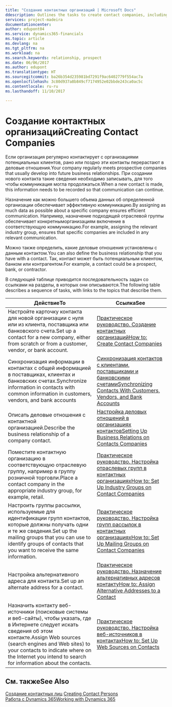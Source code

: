 ```yaml
---
title: "Создание контактных организаций | Microsoft Docs"
ddescription: Outlines the tasks to create contact companies, including assigning relevant data about prospects and defining the business relationships you have with companies.
services: project-madeira
documentationcenter: 
author: edupont04
ms.service: dynamics365-financials
ms.topic: article
ms.devlang: na
ms.tgt_pltfrm: na
ms.workload: na
ms.search.keywords: relationship, prospect
ms.date: 06/06/2017
ms.author: edupont
ms.translationtype: HT
ms.sourcegitcommit: ba26b354d235981bd7291f9ac6402779f554ac7a
ms.openlocfilehash: 3c80d937a8b849cf7174952e02bbde243ca0ac5c
ms.contentlocale: ru-ru
ms.lasthandoff: 11/10/2017

---
```

# <a name="creating-contact-companies"></a><span data-ttu-id="c9aec-102">Создание контактных организаций</span><span class="sxs-lookup"><span data-stu-id="c9aec-102">Creating Contact Companies</span></span>
<span data-ttu-id="c9aec-103">Если организация регулярно контактирует с организациями потенциальных клиентов, рано или поздно эти контакты перерастают в деловые отношения.</span><span class="sxs-lookup"><span data-stu-id="c9aec-103">Your company regularly meets prospective companies that usually develop into future business relationships.</span></span> <span data-ttu-id="c9aec-104">При создании нового контакта такие сведения необходимо записывать, для того чтобы коммуникация могла продолжаться.</span><span class="sxs-lookup"><span data-stu-id="c9aec-104">When a new contact is made, this information needs to be recorded so that communication can continue.</span></span>

<span data-ttu-id="c9aec-105">Назначение как можно большего объема данных об определенной организации обеспечивает эффективную коммуникацию.</span><span class="sxs-lookup"><span data-stu-id="c9aec-105">By assigning as much data as possible about a specific company ensures efficient communication.</span></span> <span data-ttu-id="c9aec-106">Например, назначение подходящей отраслевой группы обеспечивает конкретныморганизациям включение в соответствующую коммуникацию.</span><span class="sxs-lookup"><span data-stu-id="c9aec-106">For example, assigning the relevant industry group, ensures that specific companies are included in any relevant communication.</span></span>

<span data-ttu-id="c9aec-107">Можно также определить, какие деловые отношения установлены с данным контактом.</span><span class="sxs-lookup"><span data-stu-id="c9aec-107">You can also define the business relationship that you have with a contact.</span></span> <span data-ttu-id="c9aec-108">Так, контакт может быть потенциальным клиентом, банком или контрагентом.</span><span class="sxs-lookup"><span data-stu-id="c9aec-108">For example, a contact could be a prospect, bank, or contractor.</span></span>

<span data-ttu-id="c9aec-109">В следующей таблице приводится последовательность задач со ссылками на разделы, в которых они описываются.</span><span class="sxs-lookup"><span data-stu-id="c9aec-109">The following table describes a sequence of tasks, with links to the topics that describe them.</span></span>

| <span data-ttu-id="c9aec-110">Действие</span><span class="sxs-lookup"><span data-stu-id="c9aec-110">To</span></span> | <span data-ttu-id="c9aec-111">Ссылка</span><span class="sxs-lookup"><span data-stu-id="c9aec-111">See</span></span> |
| --- | --- |
| <span data-ttu-id="c9aec-112">Настройте карточку контакта для новой организации с нуля или из клиента, поставщика или банковского счета.</span><span class="sxs-lookup"><span data-stu-id="c9aec-112">Set up a contact for a new company, either from scratch or from a customer, vendor, or bank account.</span></span> |[<span data-ttu-id="c9aec-113">Практическое руководство. Создание контактных организаций</span><span class="sxs-lookup"><span data-stu-id="c9aec-113">How to: Create Contact Companies</span></span>](marketing-how-create-contact-companies.md) |
| <span data-ttu-id="c9aec-114">Синхронизация информации в контактах с общей информацией в поставщиках, клиентах и банковских счетах.</span><span class="sxs-lookup"><span data-stu-id="c9aec-114">Synchronize information in contacts with common information in customers, vendors, and bank accounts</span></span> |[<span data-ttu-id="c9aec-115">Синхронизация контактов с клиентами, поставщиками и банковскими счетами</span><span class="sxs-lookup"><span data-stu-id="c9aec-115">Synchronizing Contacts With Customers, Vendors, and Bank Accounts</span></span>](marketing-synchronize-contacts-customers-vendors-bank-accounts.md) |
| <span data-ttu-id="c9aec-116">Описать деловые отношения с контактной организацией.</span><span class="sxs-lookup"><span data-stu-id="c9aec-116">Describe the business relationship of a company contact.</span></span> |[<span data-ttu-id="c9aec-117">Настройка деловых отношений в организациях контактов</span><span class="sxs-lookup"><span data-stu-id="c9aec-117">Setting Up Business Relations on Contacts Companies</span></span>](marketing-business-relations.md) |
| <span data-ttu-id="c9aec-118">Поместите контактную организацию в соответствующую отраслевую группу, например в группу розничной торговли.</span><span class="sxs-lookup"><span data-stu-id="c9aec-118">Place a contact company in the appropriate industry group, for example, retail.</span></span> |[<span data-ttu-id="c9aec-119">Практическое руководство. Настройка отраслевых групп в контактных организациях</span><span class="sxs-lookup"><span data-stu-id="c9aec-119">How to: Set Up Industry Groups on Contact Companies</span></span>](marketing-industry-groups.md) |
| <span data-ttu-id="c9aec-120">Настроить группы рассылки, используемые для идентификации групп контактов, которые должны получать одни и те же сведения.</span><span class="sxs-lookup"><span data-stu-id="c9aec-120">Set up the mailing groups that you can use to identify groups of contacts that you want to receive the same information.</span></span> |[<span data-ttu-id="c9aec-121">Практическое руководство. Настройка групп рассылок в контактных организациях</span><span class="sxs-lookup"><span data-stu-id="c9aec-121">How to: Set Up Mailing Groups on Contact Companies</span></span>](marketing-mailing-groups.md) |
| <span data-ttu-id="c9aec-122">Настройка альтернативного адреса для контакта.</span><span class="sxs-lookup"><span data-stu-id="c9aec-122">Set up an alternate address for a contact.</span></span> |[<span data-ttu-id="c9aec-123">Практическое руководство. Назначение альтернативных адресов контакту</span><span class="sxs-lookup"><span data-stu-id="c9aec-123">How to: Assign Alternative Addresses to a Contact</span></span>](marketing-how-assign-alternate-address.md) |
| <span data-ttu-id="c9aec-124">Назначить контакту веб-источники (поисковые системы и веб-сайты), чтобы указать, где в Интернете следует искать сведения об этом контакте.</span><span class="sxs-lookup"><span data-stu-id="c9aec-124">Assign Web sources (search engines and Web sites) to your contacts to indicate where on the Internet you intend to search for information about the contacts.</span></span> |[<span data-ttu-id="c9aec-125">Практическое руководство. Настройка веб-источников в контактах</span><span class="sxs-lookup"><span data-stu-id="c9aec-125">How to: Set Up Web Sources on Contacts</span></span>](marketing-web-sources.md) |

## <a name="see-also"></a><span data-ttu-id="c9aec-126">См. также</span><span class="sxs-lookup"><span data-stu-id="c9aec-126">See Also</span></span>
<span data-ttu-id="c9aec-127">[Создание контактных лиц](marketing-create-contact-persons.md) </span><span class="sxs-lookup"><span data-stu-id="c9aec-127">[Creating Contact Persons](marketing-create-contact-persons.md) </span></span>  
[<span data-ttu-id="c9aec-128">Работа с Dynamics 365</span><span class="sxs-lookup"><span data-stu-id="c9aec-128">Working with Dynamics 365</span></span>](ui-work-product.md)

